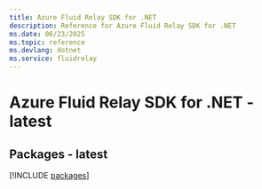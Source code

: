```yaml
---
title: Azure Fluid Relay SDK for .NET
description: Reference for Azure Fluid Relay SDK for .NET
ms.date: 06/23/2025
ms.topic: reference
ms.devlang: dotnet
ms.service: fluidrelay
---
```

# Azure Fluid Relay SDK for .NET - latest
## Packages - latest
[!INCLUDE [packages](fluid-relay-index.md)]